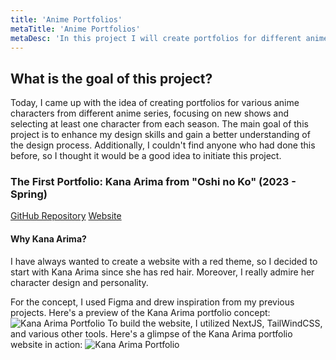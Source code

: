 ```yaml
---
title: 'Anime Portfolios'
metaTitle: 'Anime Portfolios'
metaDesc: 'In this project I will create portfolios for different anime characters.'
---
```


## What is the goal of this project?
Today, I came up with the idea of creating portfolios for various anime characters from different anime series, focusing on new shows and selecting at least one character from each season. The main goal of this project is to enhance my design skills and gain a better understanding of the design process. Additionally, I couldn't find anyone who had done this before, so I thought it would be a good idea to initiate this project.

### The First Portfolio: Kana Arima from "Oshi no Ko" (2023 - Spring)
[GitHub Repository](https://github.com/DanielWTE/kana-arima/)
[Website](https://kana-arima.com/)
#### Why Kana Arima?
I have always wanted to create a website with a red theme, so I decided to start with Kana Arima since she has red hair. Moreover, I really admire her character design and personality.

For the concept, I used Figma and drew inspiration from my previous projects. Here's a preview of the Kana Arima portfolio concept:
![Kana Arima Portfolio](../portfolioKanaArimaConcept.png)
To build the website, I utilized NextJS, TailWindCSS, and various other tools. Here's a glimpse of the Kana Arima portfolio website in action:
![Kana Arima Portfolio](../portfolioKanaArima.gif)